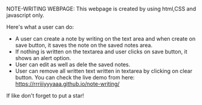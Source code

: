 NOTE-WRITING WEBPAGE:
This webpage is created by using html,CSS and javascript only.

Here's what a user can do:
* A user can create a note by writing on the text area and when create on save button, it saves the note on the saved notes area.
* If nothing is written on the textarea and user clicks on save button, it shows an alert option.
* User can edit as well as dele the saved notes.
* User can remove all written text written in textarea by clicking on clear button.
You can check the live demo from here:
https://rrriiiyyyaaa.github.io/note-writing/

If like don't forget to put a star!
